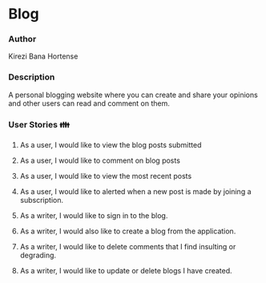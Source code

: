 # Blog

###  Author
Kirezi Bana Hortense

### Description
 A personal blogging website where you can create and share your opinions and other users can read and comment on them.

 ### User Stories :family:
1. As a user, I would like to view the blog posts submitted

1. As a user, I would like to comment on blog posts

1. As a user, I would like to view the most recent posts

1. As a user, I would like to alerted when a new post is made by joining a subscription.

1. As a writer, I would like to sign in to the blog.

1. As a writer, I would also like to create a blog from the application.

1. As a writer, I would like to delete comments that I find insulting or degrading.

1. As a writer, I would like to update or delete blogs I have created.
